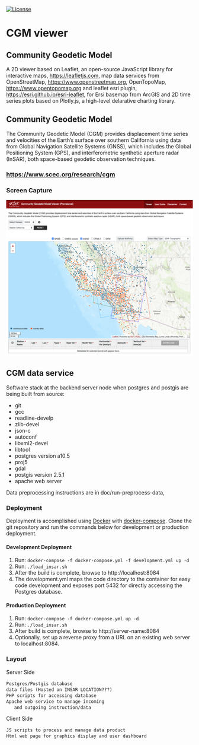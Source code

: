 [![License](https://img.shields.io/badge/License-BSD%203--Clause-blue.svg)](https://github.com/SCECcode/CGM_web/blob/master/LICENSE.md)

# CGM viewer

## Community Geodetic Model

A 2D viewer based on Leaflet, an open-source JavaScript library for interactive maps,
https://leafletjs.com, map data services from OpenStreetMap, https://www.openstreetmap.org,
OpenTopoMap, https://www.opentopomap.org and leaflet esri plugin,
https://esri.github.io/esri-leaflet, for Ersi basemap from ArcGIS and 2D time series plots
based on Plotly.js, a high-level delarative charting library.

## Community Geodetic Model

The Community Geodetic Model (CGM) provides displacement time series and velocities of the Earth’s surface over southern California using data from Global Navigation Satellite Systems (GNSS), which includes the Global Positioning System (GPS), and interferometric synthetic aperture radar (InSAR), both space-based geodetic observation techniques.

### https://www.scec.org/research/cgm

### Screen Capture

![](web/img/cgm-viewer.png) 

## CGM data service

Software stack at the backend server node when postgres and postgis are
being built from source:

- git
- gcc
- readline-develp
- zlib-devel
- json-c
- autoconf
- libxml2-devel
- libtool
- postgres version a10.5
 - proj5
 - gdal
- postgis version 2.5.1
- apache web server


Data preprocessing instructions are in doc/run-preprocess-data,


### Deployment

Deployment is accomplished using [Docker](https://docs.docker.com/) with [docker-compose]([https://docs.docker.com/compose/). Clone the git repository and run the commands below for development or production deployment.

#### Development Deployment
1. Run: `docker-compose -f docker-compose.yml -f development.yml up -d`
2. Run: `./load_insar.sh`
3. After the build is complete, browse to http://localhost:8084
4. The development.yml maps the code directory to the container for easy code development and exposes port 5432 for directly accessing the Postgres database.

#### Production Deployment
1. Run: `docker-compose -f docker-compose.yml up -d`
2. Run: `./load_insar.sh`
3. After build is complete, browse to http://server-name:8084
4. Optionally, set up a reverse proxy from a URL on an existing web server to localhost:8084.

### Layout 

Server Side 
       
    Postgres/Postgis database
    data files (Hosted on INSAR LOCATION???)
    PHP scripts for accessing database
    Apache web service to manage incoming
       and outgoing instruction/data

Client Side 

    JS scripts to process and manage data product
    Html web page for graphics display and user dashboard
